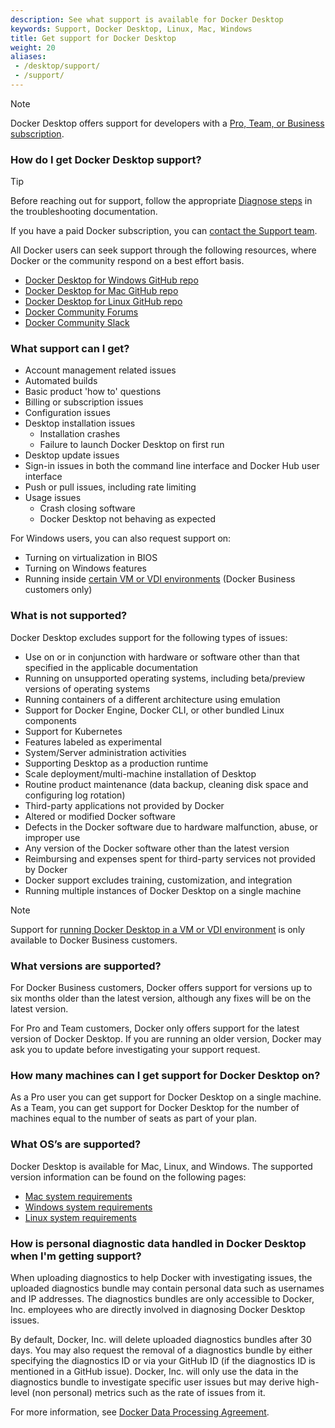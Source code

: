 ```yaml
---
description: See what support is available for Docker Desktop
keywords: Support, Docker Desktop, Linux, Mac, Windows
title: Get support for Docker Desktop
weight: 20
aliases:
 - /desktop/support/
 - /support/
---
```


> [!NOTE]
> 
> Docker Desktop offers support for developers with a [Pro, Team, or Business subscription](https://www.docker.com/pricing?utm_source=docker&utm_medium=webreferral&utm_campaign=docs_driven_upgrade_desktop_support).

### How do I get Docker Desktop support?

> [!TIP]
>
> Before reaching out for support, follow the appropriate [Diagnose steps](/manuals/desktop/troubleshoot-and-support/troubleshoot/_index.md#diagnose) in the troubleshooting documentation. 

If you have a paid Docker subscription, you can [contact the Support team](https://hub.docker.com/support/contact/).

All Docker users can seek support through the following resources, where Docker or the community respond on a best effort basis.
- [Docker Desktop for Windows GitHub repo](https://github.com/docker/for-win) 
- [Docker Desktop for Mac GitHub repo](https://github.com/docker/for-mac)
- [Docker Desktop for Linux GitHub repo](https://github.com/docker/desktop-linux)
- [Docker Community Forums](https://forums.docker.com/)
- [Docker Community Slack](http://dockr.ly/comm-slack)


### What support can I get?

- Account management related issues
- Automated builds
- Basic product 'how to' questions
- Billing or subscription issues
- Configuration issues
- Desktop installation issues
   - Installation crashes
   - Failure to launch Docker Desktop on first run
- Desktop update issues
- Sign-in issues in both the command line interface and Docker Hub user interface
- Push or pull issues, including rate limiting
- Usage issues
   - Crash closing software
   - Docker Desktop not behaving as expected

For Windows users, you can also request support on:
- Turning on virtualization in BIOS
- Turning on Windows features
- Running inside [certain VM or VDI environments](/manuals/desktop/setup/vm-vdi.md) (Docker Business customers only)

### What is not supported?

Docker Desktop excludes support for the following types of issues:

- Use on or in conjunction with hardware or software other than that specified in the applicable documentation
- Running on unsupported operating systems, including beta/preview versions of operating systems
- Running containers of a different architecture using emulation
- Support for Docker Engine, Docker CLI, or other bundled Linux components
- Support for Kubernetes
- Features labeled as experimental
- System/Server administration activities
- Supporting Desktop as a production runtime
- Scale deployment/multi-machine installation of Desktop
- Routine product maintenance (data backup, cleaning disk space and configuring log rotation)
- Third-party applications not provided by Docker
- Altered or modified Docker software
- Defects in the Docker software due to hardware malfunction, abuse, or improper use
- Any version of the Docker software other than the latest version
- Reimbursing and expenses spent for third-party services not provided by Docker
- Docker support excludes training, customization, and integration
- Running multiple instances of Docker Desktop on a single machine

> [!NOTE]
>
> Support for [running Docker Desktop in a VM or VDI environment](/manuals/desktop/setup/vm-vdi.md) is only available to Docker Business customers.

### What versions are supported?

For Docker Business customers, Docker offers support for versions up to six months older than the latest version, although any fixes will be on the latest version.

For Pro and Team customers, Docker only offers support for the latest version of Docker Desktop. If you are running an older version, Docker may ask you to update before investigating your support request.

### How many machines can I get support for Docker Desktop on?

As a Pro user you can get support for Docker Desktop on a single machine.
As a Team, you can get support for Docker Desktop for the number of machines equal to the number of seats as part of your plan.

### What OS’s are supported?

Docker Desktop is available for Mac, Linux, and Windows. The supported version information can be found on the following pages:

- [Mac system requirements](/manuals/desktop/setup/install/mac-install.md#system-requirements)
- [Windows system requirements](/manuals/desktop/setup/install/windows-install.md#system-requirements)
- [Linux system requirements](/manuals/desktop/setup/install/linux/_index.md#system-requirements)

### How is personal diagnostic data handled in Docker Desktop when I'm getting support?

When uploading diagnostics to help Docker with investigating issues, the uploaded diagnostics bundle may contain personal data such as usernames and IP addresses. The diagnostics bundles are only accessible to Docker, Inc.
employees who are directly involved in diagnosing Docker Desktop issues.

By default, Docker, Inc. will delete uploaded diagnostics bundles after 30 days. You may also request the removal of a diagnostics bundle by either specifying the diagnostics ID or via your GitHub ID (if the diagnostics ID is mentioned in a GitHub issue). Docker, Inc. will only use the data in the diagnostics bundle to investigate specific user issues but may derive high-level (non personal) metrics such as the rate of issues from it.

For more information, see [Docker Data Processing Agreement](https://www.docker.com/legal/data-processing-agreement).

